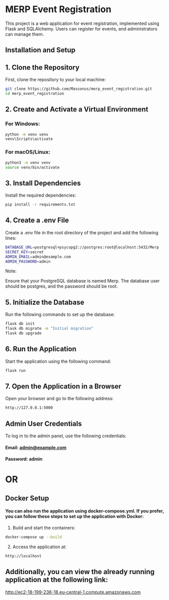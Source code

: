 # MERP Event Registration

This project is a web application for event registration, implemented using Flask and SQLAlchemy. Users can register for events, and administrators can manage them.

## Installation and Setup

## 1. Clone the Repository

First, clone the repository to your local machine:

```bash
git clone https://github.com/Massonus/merp_event_registration.git
cd merp_event_registration
```

## 2. Create and Activate a Virtual Environment

### For Windows:
```bash
python -m venv venv
venv\Scripts\activate
```

### For macOS/Linux:

```bash
python3 -m venv venv
source venv/bin/activate
```
## 3. Install Dependencies
   Install the required dependencies:

```bash
pip install -r requirements.txt
```

## 4. Create a .env File
Create a .env file in the root directory of the project and add the following lines:

```bash
DATABASE_URL=postgresql+psycopg2://postgres:root@localhost:5432/Merp
SECRET_KEY=secret
ADMIN_EMAIL=admin@example.com
ADMIN_PASSWORD=admin
```

Note:

Ensure that your PostgreSQL database is named Merp.
The database user should be postgres, and the password should be root.

## 5. Initialize the Database
Run the following commands to set up the database:
```bash
flask db init
flask db migrate -m "Initial migration"
flask db upgrade
```

## 6. Run the Application
Start the application using the following command:
```bash
flask run
```

## 7. Open the Application in a Browser
Open your browser and go to the following address:
```bash
http://127.0.0.1:5000
```

## Admin User Credentials
To log in to the admin panel, use the following credentials:
#### Email: admin@example.com
#### Password: admin

# OR
## Docker Setup
#### You can also run the application using docker-compose.yml. If you prefer, you can follow these steps to set up the application with Docker:
1. Build and start the containers:

```bash
docker-compose up --build
```
2. Access the application at:
```bash
http://localhost
```

## Additionally, you can view the already running application at the following link:

http://ec2-18-199-236-18.eu-central-1.compute.amazonaws.com
